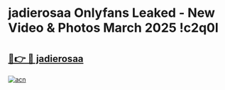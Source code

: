 # jadierosaa Onlyfans Leaked - New Video & Photos March 2025 !c2q0l

# <h2><a href="https://ckax7b.iuczelnia.edu.pl?title=jadierosaa&ref=c2q0l">🔗👉 🔴 jadierosaa</a></h2>

[![acn](https://github.com/user-attachments/assets/0f9c940e-d8b0-45ae-aac7-cd30a18b3e1c)](https://ckax7b.iuczelnia.edu.pl?title=jadierosaa&ref=c2q0l)

